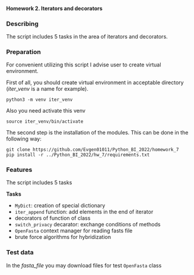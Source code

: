 #### Homework 2. Iterators and decorators
### Describing
The script includes 5 tasks in the area of iterators and decorators.

### Preparation
For convenient utilizing this script I advise user to create virtual environment.

First of all, you should create virtual environment in acceptable directory (*iter_venv* is a name for example).
```
python3 -m venv iter_venv
```
Also you need activate this venv
```
source iter_venv/bin/activate
```

The second step is the installation of the modules. This can be done in the following way:
```
git clone https://github.com/Evgen01011/Python_BI_2022/homework_7
pip install -r ../Python_BI_2022/hw_7/requirements.txt
```

### Features
The script includes 5 tasks

**Tasks**

- `MyDict`: creation of special dictionary
- `iter_append` function: add elements in the end of iterator
- decorators of function of class
- `switch_privacy` decarator: exchange conditions of methods 
- `OpenFasta` context manager for reading fasts file
- brute force algorithms for hybridization

### Test data
In the *fasta_file* you may download files for test `OpenFasta` class
